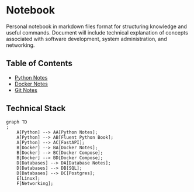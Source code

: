 # Notebook

Personal notebook in markdown files format for structuring knowledge and useful
commands. Document will include technical explanation of concepts associated with
software development, system administration, and networking.

## Table of Contents

- [Python Notes](doc/python.md#python-notes)
- [Docker Notes](doc/docker.md#docker-notes)
- [Git Notes](doc/git.md#git-notes)


## Technical Stack

```mermaid
graph TD
;
    A[Python] --> AA[Python Notes];
    A[Python] --> AB[Fluent Python Book];
    A[Python] --> AC[FastAPI];
    B[Docker] --> BA[Docker Notes];
    B[Docker] --> BC[Docker Compose];
    B[Docker] --> BD[Docker Compose];
    D[Databases] --> DA[Database Notes];
    D[Databases] --> DB[SQL];
    D[Databases] --> DC[Postgres];
    E[Linux];
    F[Networking];
```